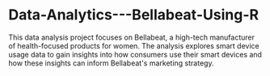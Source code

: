 # Data-Analytics---Bellabeat-Using-R
This data analysis project focuses on Bellabeat, a high-tech manufacturer of health-focused products for women. The analysis explores smart device usage data to gain insights into how consumers use their smart devices and how these insights can inform Bellabeat's marketing strategy.
